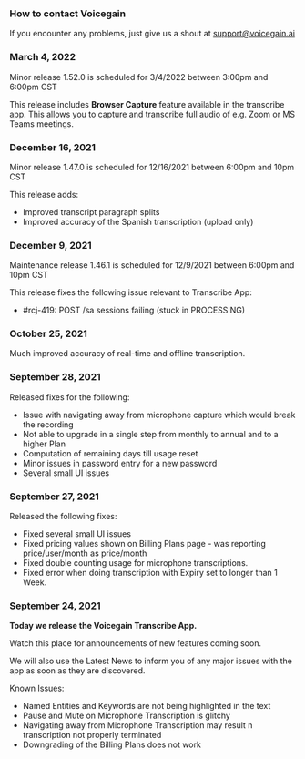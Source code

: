 ### How to contact Voicegain

If you encounter any problems, just give us a shout at support@voicegain.ai

### March 4, 2022

Minor release 1.52.0 is scheduled for 3/4/2022 between 3:00pm and 6:00pm CST

This release includes **Browser Capture** feature available in the transcribe app. This allows you to capture and transcribe full audio of e.g. Zoom or MS Teams meetings.


### December 16, 2021

Minor release 1.47.0 is scheduled for 12/16/2021 between 6:00pm and 10pm CST

This release adds:
* Improved transcript paragraph splits 
* Improved accuracy of the Spanish transcription (upload only)

### December 9, 2021

Maintenance release 1.46.1 is scheduled for 12/9/2021 between 6:00pm and 10pm CST

This release fixes the following issue relevant to Transcribe App:
* #rcj-419: POST /sa sessions failing (stuck in PROCESSING)

### October 25, 2021

Much improved accuracy of real-time and offline transcription.

### September 28, 2021

Released fixes for the following:
* Issue with navigating away from microphone capture which would break the recording
* Not able to upgrade in a single step from monthly to annual and to a higher Plan
* Computation of remaining days till usage reset
* Minor issues in password entry for a new password
* Several small UI issues 


### September 27, 2021

Released the following fixes:
* Fixed several small UI issues 
* Fixed pricing values shown on Billing Plans page - was reporting price/user/month as price/month
* Fixed double counting usage for microphone transcriptions.
* Fixed error when doing transcription with Expiry set to longer than 1 Week.

### September 24, 2021


**Today we release the Voicegain Transcribe App.** 

Watch this place for announcements of new features coming soon.

We will also use the Latest News to inform you of any major issues with the app as soon as they are discovered.

Known Issues:
* Named Entities and Keywords are not being highlighted in the text
* Pause and Mute on Microphone Transcription is glitchy
* Navigating away from Microphone Transcription may result n transcription not properly terminated
* Downgrading of the Billing Plans does not work
























 













































